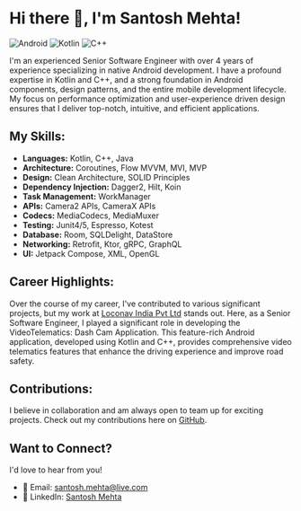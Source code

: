 # Hi there 👋, I'm Santosh Mehta!

![Android](https://img.shields.io/badge/Android-3DDC84?style=for-the-badge&logo=android&logoColor=white) ![Kotlin](https://img.shields.io/badge/Kotlin-0095D5?&style=for-the-badge&logo=kotlin&logoColor=white) ![C++](https://img.shields.io/badge/C++-00599C?style=for-the-badge&logo=cplusplus&logoColor=white)

I'm an experienced Senior Software Engineer with over 4 years of experience specializing in native Android development. I have a profound expertise in Kotlin and C++, and a strong foundation in Android components, design patterns, and the entire mobile development lifecycle. My focus on performance optimization and user-experience driven design ensures that I deliver top-notch, intuitive, and efficient applications.

## My Skills:
- **Languages:** Kotlin, C++, Java
- **Architecture:** Coroutines, Flow MVVM, MVI, MVP
- **Design:** Clean Architecture, SOLID Principles
- **Dependency Injection:** Dagger2, Hilt, Koin
- **Task Management:** WorkManager
- **APIs:** Camera2 APIs, CameraX APIs
- **Codecs:** MediaCodecs, MediaMuxer
- **Testing:** Junit4/5, Espresso, Kotest
- **Database:** Room, SQLDelight, DataStore
- **Networking:** Retrofit, Ktor, gRPC, GraphQL
- **UI:** Jetpack Compose, XML, OpenGL

## Career Highlights:
Over the course of my career, I've contributed to various significant projects, but my work at [Loconav India Pvt Ltd](https://loconav.com) stands out. Here, as a Senior Software Engineer, I played a significant role in developing the VideoTelematics: Dash Cam Application. This feature-rich Android application, developed using Kotlin and C++, provides comprehensive video telematics features that enhance the driving experience and improve road safety.

## Contributions:
I believe in collaboration and am always open to team up for exciting projects. Check out my contributions here on [GitHub](https://www.github.com/itswrecker).

## Want to Connect?
I'd love to hear from you! 
- 📧 Email: [santosh.mehta@live.com](mailto:santosh.mehta@live.com)
- 🔗 LinkedIn: [Santosh Mehta](https://www.linkedin.com/in/wrecker)
